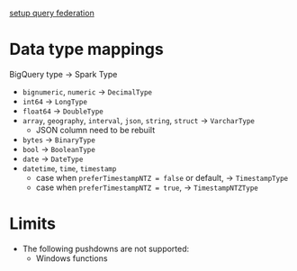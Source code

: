 [setup query federation](https://docs.databricks.com/aws/en/query-federation/bigquery)

# Data type mappings

BigQuery type -> Spark Type

- `bignumeric`, `numeric` -> `DecimalType`
- `int64` -> `LongType`
- `float64` -> `DoubleType`
- `array`, `geography`, `interval`, `json`, `string`, `struct` -> `VarcharType`
  - JSON column need to be rebuilt
- `bytes` -> `BinaryType`
- `bool` -> `BooleanType`
- `date` -> `DateType`
- `datetime`, `time`, `timestamp`
  - case when `preferTimestampNTZ = false` or default, -> `TimestampType`
  - case when `preferTimestampNTZ = true`, -> `TimestampNTZType`

# Limits

- The following pushdowns are not supported:
  - Windows functions
